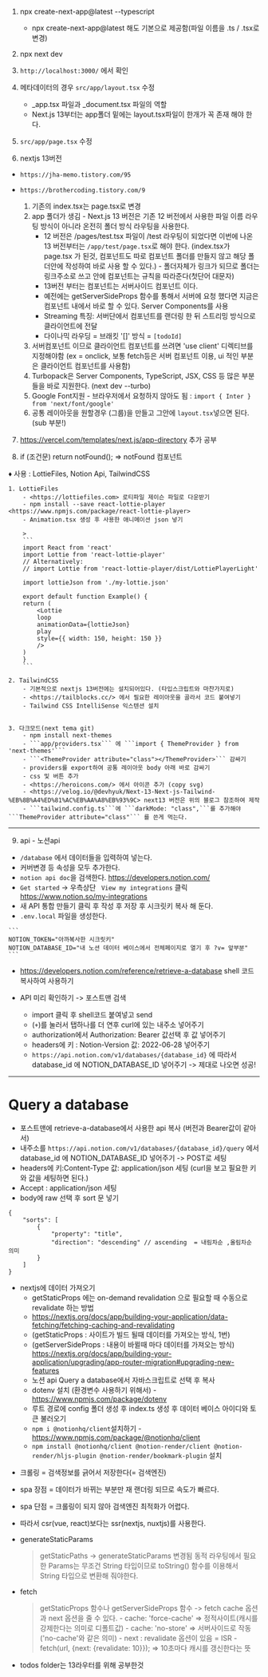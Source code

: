 1. npx create-next-app@latest --typescript
    - npx create-next-app@latest 해도 기본으로 제공함(파일 이름을 .ts / .tsx로 변경)

2. npx next dev

3. ```http://localhost:3000/``` 에서 확인

4. 메타데이터의 경우  ```src/app/layout.tsx``` 수정
    - _app.tsx 파일과 _document.tsx 파일의 역할
    - Next.js 13부터는 app폴더 밑에는 layout.tsx파일이 한개가 꼭 존재 해야 한다.

5. ```src/app/page.tsx``` 수정

6. nextjs 13버전 

- ```https://jha-memo.tistory.com/95```
- ```https://brothercoding.tistory.com/9```

    1. 기존의 index.tsx는 page.tsx로 변경
    2. app 폴더가 생김 - Next.js 13 버전은 기존 12 버전에서 사용한 파일 이름 라우팅 방식이 아니라 온전히 폴더 방식 라우팅을 사용한다. 
        - 12 버전은 /pages/test.tsx 파일이 /test 라우팅이 되었다면 이번에 나온 13 버전부터는 ```/app/test/page.tsx```로 해야 한다. (index.tsx가 page.tsx 가 된것, 컴포넌트도 따로 컴포넌트 폴더를 만들지 않고 해당 폴더안에 작성하여 바로 사용 할 수 있다.) - 폴더자체가 링크가 되므로 폴더는 링크주소로 쓰고 안에 컴포넌트는 규칙을 따라준다(첫단어 대문자)
        - 13버전 부터는 컴포넌트는 서버사이드 컴포넌트 이다.
        - 예전에는 getServerSideProps 함수를 통해서 서버에 요청 했다면 지금은 컴포넌트 내에서 바로 할 수 있다. Server Components를 사용
        - Streaming 특징: 서버단에서 컴포넌트를 랜더링 한 뒤 스트리밍 방식으로 클라이언트에 전달
        - 다이나믹 라우딩 = 브래킷 '[]' 방식 = ```[todoId]```
    3. 서버컴포넌트 이므로 클라이언트 컴포넌트를 쓰려면 'use client' 디렉티브를 지정해야함 (ex = onclick, 보통 fetch등은 서버 컴포넌트 이용, ui 적인 부분은 클라이언트 컴포넌트를 사용함)
    4. Turbopack은 Server Components, TypeScript, JSX, CSS 등 많은 부분들을 바로 지원한다. (next dev --turbo)
    5. Google Font지원 - 브라우저에서 요청하지 않아도 됨 : ```import { Inter } from 'next/font/google'```
    6. 공통 레이아웃을 원할경우 (그룹)을 만들고 그안에 ```layout.tsx```넣으면 된다.(sub 부분!)



7. <https://vercel.com/templates/next.js/app-directory> 추가 공부

8. if (조건문) return notFound(); => notFound 컴포넌트

♦️ 사용 : LottieFiles, Notion Api, TailwindCSS

    1. LottieFiles 
        - <https://lottiefiles.com> 로티파일 제이슨 파일로 다운받기
        - npm install --save react-lottie-player <https://www.npmjs.com/package/react-lottie-player>
        - Animation.tsx 생성 후 사용한 애니메이션 json 넣기

        >
        ```
        import React from 'react'
        import Lottie from 'react-lottie-player'
        // Alternatively:
        // import Lottie from 'react-lottie-player/dist/LottiePlayerLight'

        import lottieJson from './my-lottie.json'

        export default function Example() {
        return (
            <Lottie
            loop
            animationData={lottieJson}
            play
            style={{ width: 150, height: 150 }}
            />
        )
        }
        ```

    2. TailwindCSS
        - 기본적으로 nextjs 13버전에는 설치되어있다. (타입스크립트와 마찬가지로)
        - <https://tailblocks.cc/> 에서 필요한 레이아웃을 골라서 코드 붙여넣기
        - Tailwind CSS IntelliSense 익스텐션 설치


    3. 다크모드(next tema git)
        - npm install next-themes
        - ```app/providers.tsx``` 에 ```import { ThemeProvider } from 'next-themes'```
        - ```<ThemeProvider attribute="class"></ThemeProvider>``` 감싸기
        - providers를 export하여 공통 레이아웃 body 아래 바로 감싸기
        - css 및 버튼 추가
        - <https://heroicons.com/> 에서 아이콘 추가 (copy svg)
        - <https://velog.io/@devhyuk/Next-13-Next-js-Tailwind-%EB%8B%A4%ED%81%AC%EB%AA%A8%EB%93%9C> next13 버전은 위의 블로그 참조하여 제작
        - ```tailwind.config.ts```에 ```darkMode: "class",```를 추가해야 ```ThemeProvider attribute="class"``` 를 쓴게 먹는다.




--------------------------------------------------------------------------------

9. api - 노션api
- ```/database``` 에서 데이터들을 입력하여 넣는다.
- 커버변경 등 속성을 모두 추가한다. 
- ```notion api doc```을 검색한다. <https://developers.notion.com/>
- ```Get started``` -> 우측상단 ```
View my integrations``` 클릭 <https://www.notion.so/my-integrations> 
- 새 API 통합 만들기 클릭 후 작성 후 저장 후 시크릿키 복사 해 둔다.
- ```.env.local``` 파일을 생성한다.

>
    ```
    NOTION_TOKEN="아까복사한 시크릿키"
    NOTION_DATABASE_ID="내 노션 데이터 베이스에서 전체페이지로 열기 후 ?v= 앞부분"
    ```
- <https://developers.notion.com/reference/retrieve-a-database> shell 코드 복사하여 사용하기

- API 미리 확인하기 -> 포스트맨 검색
    - import 클릭 후 shell코드 붙여넣고 send
    - (```+```)를 눌러서 탭하나를 더 연후 curl에 있는 내주소 넣어주기
    - authorization에서 Authorization: Bearer 값선택 후 값 넣어주기
    - headers에 키 : Notion-Version  값: 2022-06-28 넣어주기
    - ```https://api.notion.com/v1/databases/{database_id}``` 에 따라서 database_id 에 NOTION_DATABASE_ID 넣어주기 -> 제대로 나오면 성공!
------------------------------------------------------------------------------------------------

# Query a database
- 포스트맨에 retrieve-a-database에서 사용한 api 복사 (버전과 Bearer값이 같아서)
- 내주소를  ``` https://api.notion.com/v1/databases/{database_id}/query ``` 에서 database_id 에 NOTION_DATABASE_ID 넣어주기 -> POST로 세팅
- headers에 키:Content-Type  값: application/json 세팅 (curl을 보고 필요한 키와 값을 세팅하면 된다.)
- Accept : application/json 세팅
- body에 raw 선택 후 sort 문 넣기

> 

    {
        "sorts": [
            {
                "property": "title",
                "direction": "descending" // ascending  = 내림차순 ,올림차순 의미
            }
        ]
    }

- nextjs에 데이터 가져오기 
    - getStaticProps 에는 on-demand revalidation 으로 필요할 때 수동으로 revalidate 하는 방법
    - <https://nextjs.org/docs/app/building-your-application/data-fetching/fetching-caching-and-revalidating> 
    - (getStaticProps : 사이트가 빌드 될때 데이터를 가져오는 방식, 1번)
    - (getServerSideProps : 내용이 바뀔때 마다 데이터를 가져오는 방식) <https://nextjs.org/docs/app/building-your-application/upgrading/app-router-migration#upgrading-new-features>
    - 노션 api Query a database에서 자바스크립트로 선택 후 복사
    - dotenv 설치 (환경변수 사용하기 위해서) - <https://www.npmjs.com/package/dotenv>
    - 루트 경로에 config 폴더 생성 후 index.ts 생성 후 데이터 베이스 아이디와 토큰 불러오기
    - ```npm i @notionhq/client```설치하기 -  <https://www.npmjs.com/package/@notionhq/client>
    - ```npm install @notionhq/client @notion-render/client @notion-render/hljs-plugin @notion-render/bookmark-plugin``` 설치
>

* 크롤링 = 검색정보를 긁어서 저장한다(= 검색엔진)

* spa 장점 = 데이터가 바뀌는 부분만 재 랜더링 되므로 속도가 빠르다.

* spa 단점 = 크롤링이 되지 않아 검색엔진 최적화가 어렵다.

* 따라서 csr(vue, react)보다는 ssr(nextjs, nuxtjs)를 사용한다. 

+ generateStaticParams
    > getStaticPaths -> generateStaticParams 변경됨
    > 동적 라우팅에서 필요한 Params는 무조건 String 타입이므로 toString() 함수를 이용해서 String 타입으로 변환해  줘야한다.

+ fetch 
    > getStaticProps 함수나 getServerSideProps 함수 -> fetch
    > cache 옵션과 next 옵션을 줄 수 있다.
        - cache: 'force-cache' => 정적사이트(캐시를 강제한다는 의미로 디폴트값)
        - cache: 'no-store' => 서버사이드로 작동 ('no-cache'와 같은 의미)
        - next : revalidate 옵션이 있음 = ISR
            - fetch(url, {next: {revalidate: 10}});  => 10초마다 캐시를 갱신한다는 뜻
            
+ todos folder는 13라우터를 위해 공부한것